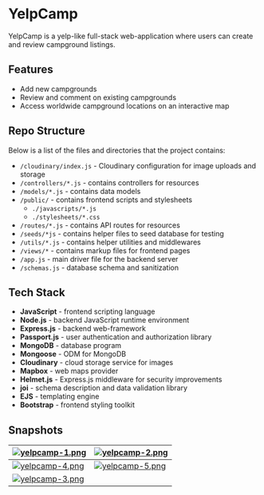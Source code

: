 # YelpCamp

YelpCamp is a yelp-like full-stack web-application where users can create and review campground listings.

## Features

- Add new campgrounds
- Review and comment on existing campgrounds
- Access worldwide campground locations on an interactive map

## Repo Structure

Below is a list of the files and directories that the project contains:
- `/cloudinary/index.js` - Cloudinary configuration for image uploads and storage
- `/controllers/*.js` - contains controllers for resources
- `/models/*.js` - contains data models
- `/public/` - contains frontend scripts and stylesheets
  - `./javascripts/*.js`
  - `./stylesheets/*.css`
- `/routes/*.js` - contains API routes for resources
- `/seeds/*js` - contains helper files to seed database for testing
- `/utils/*.js` - contains helper utilities and middlewares
- `/views/*` - contains markup files for frontend pages
- `/app.js` - main driver file for the backend server
- `/schemas.js` - database schema and sanitization

## Tech Stack

- **JavaScript** - frontend scripting language
- **Node.js** - backend JavaScript runtime environment
- **Express.js** - backend web-framework
- **Passport.js** - user authentication and authorization library
- **MongoDB** - database program
- **Mongoose** - ODM for MongoDB
- **Cloudinary** - cloud storage service for images
- **Mapbox** - web maps provider
- **Helmet.js** - Express.js middleware for security improvements
- **joi** - schema description and data validation library
- **EJS** - templating engine
- **Bootstrap** - frontend styling toolkit

## Snapshots

| [![yelpcamp-1.png](https://i.postimg.cc/mg1K1xzN/yelpcamp-1.png)](https://postimg.cc/Xr3stzgp) | [![yelpcamp-2.png](https://i.postimg.cc/2ycVjnY0/yelpcamp-2.png)](https://postimg.cc/1VF9JnfF) |
| ---- | --- |
| [![yelpcamp-4.png](https://i.postimg.cc/nVPmJtLp/yelpcamp-4.png)](https://postimg.cc/dDG32pdx) | [![yelpcamp-5.png](https://i.postimg.cc/mgJBwBBp/yelpcamp-5.png)](https://postimg.cc/hXLk4FJV) |
| [![yelpcamp-3.png](https://i.postimg.cc/NjJS847g/yelpcamp-3.png)](https://postimg.cc/qNK1425Y) |  |
